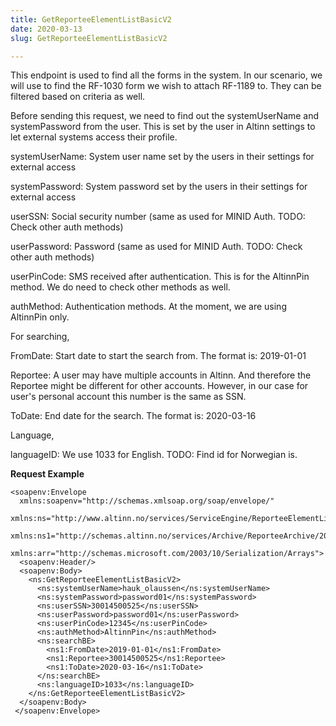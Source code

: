```yaml
---
title: GetReporteeElementListBasicV2
date: 2020-03-13
slug: GetReporteeElementListBasicV2

---
```

This endpoint is used to find all the forms in the system.  In our scenario, we will use to find the RF-1030 form we wish to attach RF-1189 to. They can be filtered based on criteria as well.

Before sending this request, we need to find out the systemUserName and systemPassword from the user. This is set by the user in Altinn settings to let external systems access their profile.

systemUserName: System user name set by the users in their settings for external access

systemPassword: System password set by the users in their settings for external access

userSSN: Social security number (same as used for MINID Auth. TODO: Check other auth methods)

userPassword: Password (same as used for MINID Auth. TODO: Check other auth methods)

userPinCode: SMS received after authentication. This is for the AltinnPin method. We do need to check other methods as well.

authMethod: Authentication methods. At the moment, we are using AltinnPin only.

For searching,

FromDate: Start date to start the search from. The format is: 2019-01-01

Reportee: A user may have multiple accounts in Altinn. And therefore the Reportee might be different for other accounts. However, in our case for user's personal account this number is the same as SSN.

ToDate: End date for the search. The format is: 2020-03-16

Language,

languageID: We use 1033 for English. TODO: Find id for Norwegian is.

**Request Example**

    <soapenv:Envelope
      xmlns:soapenv="http://schemas.xmlsoap.org/soap/envelope/"
      xmlns:ns="http://www.altinn.no/services/ServiceEngine/ReporteeElementList/2009/10"
      xmlns:ns1="http://schemas.altinn.no/services/Archive/ReporteeArchive/2009/10"
      xmlns:arr="http://schemas.microsoft.com/2003/10/Serialization/Arrays">
      <soapenv:Header/>
      <soapenv:Body>
        <ns:GetReporteeElementListBasicV2>
          <ns:systemUserName>hauk_olaussen</ns:systemUserName>
          <ns:systemPassword>password01</ns:systemPassword>
          <ns:userSSN>30014500525</ns:userSSN>
          <ns:userPassword>password01</ns:userPassword>
          <ns:userPinCode>12345</ns:userPinCode>
          <ns:authMethod>AltinnPin</ns:authMethod>
          <ns:searchBE>
            <ns1:FromDate>2019-01-01</ns1:FromDate>
            <ns1:Reportee>30014500525</ns1:Reportee>
            <ns1:ToDate>2020-03-16</ns1:ToDate>
          </ns:searchBE>
          <ns:languageID>1033</ns:languageID>
        </ns:GetReporteeElementListBasicV2>
      </soapenv:Body>
     </soapenv:Envelope>